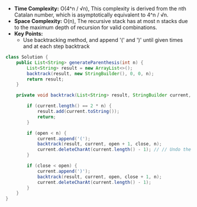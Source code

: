 - **Time Complexity:** O(4^n / √n), This complexity is derived from the nth Catalan number, which is asymptotically equivalent to 4^n / √n.
- **Space Complexity:** O(n), The recursive stack has at most n stacks due to the maximum depth of recursion for valid combinations.
- **Key Points:**
    - Use backtracking method, and append '(' and ')' until given times and at each step backtrack

```java
class Solution {
    public List<String> generateParenthesis(int n) {
        List<String> result = new ArrayList<>();
        backtrack(result, new StringBuilder(), 0, 0, n);
        return result;
    }

    private void backtrack(List<String> result, StringBuilder current, int open, int close, int n) {

        if (current.length() == 2 * n) {
            result.add(current.toString());
            return;
        }

        if (open < n) {
            current.append('(');
            backtrack(result, current, open + 1, close, n);
            current.deleteCharAt(current.length() - 1); // // Undo the last step (backtrack), prune the unnecessary path
        }

        if (close < open) {
            current.append(')');
            backtrack(result, current, open, close + 1, n);
            current.deleteCharAt(current.length() - 1);
        }
    }
}
```